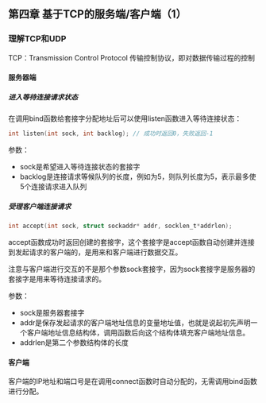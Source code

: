 ## 第四章 基于TCP的服务端/客户端（1）

### 理解TCP和UDP

TCP：Transmission Control Protocol 传输控制协议，即对数据传输过程的控制

#### 服务器端

##### 进入等待连接请求状态

在调用bind函数给套接字分配地址后可以使用listen函数进入等待连接状态：

```c
int listen(int sock, int backlog); // 成功时返回0，失败返回-1
```

参数：

- sock是希望进入等待连接状态的套接字
- backlog是连接请求等候队列的长度，例如为5，则队列长度为5，表示最多使5个连接请求进入队列

##### 受理客户端连接请求

```c
int accept(int sock, struct sockaddr* addr, socklen_t*addrlen);
```

accept函数成功时返回创建的套接字，这个套接字是accept函数自动创建并连接到发起请求的客户端的，是用来和客户端进行数据交互。

注意与客户端进行交互的不是那个参数sock套接字，因为sock套接字是服务器的套接字是用来等待连接请求的。

参数：

- sock是服务器套接字
- addr是保存发起请求的客户端地址信息的变量地址值，也就是说起初先声明一个客户端地址信息结构体，调用函数后向这个结构体填充客户端地址信息。
- addrlen是第二个参数结构体的长度

#### 客户端

客户端的IP地址和端口号是在调用connect函数时自动分配的，无需调用bind函数进行分配。